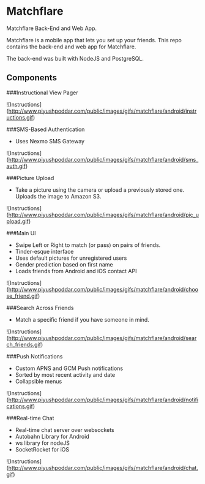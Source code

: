 # Matchflare
Matchflare Back-End and Web App. 

Matchflare is a mobile app that lets you set up your friends. This repo contains the back-end and web app for Matchflare.

The back-end was built with NodeJS and PostgreSQL.

## Components

###Instructional View Pager

![Instructions] (http://www.piyushpoddar.com/public/images/gifs/matchflare/android/instructions.gif)


###SMS-Based Authentication
* Uses Nexmo SMS Gateway

![Instructions] (http://www.piyushpoddar.com/public/images/gifs/matchflare/android/sms_auth.gif)


###Picture Upload
* Take a picture using the camera or upload a previously stored one. Uploads the image to Amazon S3.

![Instructions] (http://www.piyushpoddar.com/public/images/gifs/matchflare/android/pic_upload.gif)

###Main UI
* Swipe Left or Right to match (or pass) on pairs of friends. 
* Tinder-esque interface
* Uses default pictures for unregistered users
* Gender prediction based on first name
* Loads friends from Android and iOS contact API

![Instructions] (http://www.piyushpoddar.com/public/images/gifs/matchflare/android/choose_friend.gif)

###Search Across Friends
* Match a specific friend if you have someone in mind.

![Instructions] (http://www.piyushpoddar.com/public/images/gifs/matchflare/android/search_friends.gif)

###Push Notifications
* Custom APNS and GCM Push notifications
* Sorted by most recent activity and date
* Collapsible menus

![Instructions] (http://www.piyushpoddar.com/public/images/gifs/matchflare/android/notifications.gif)

###Real-time Chat
* Real-time chat server over websockets
* Autobahn Library for Android
* ws library for nodeJS
* SocketRocket for iOS

![Instructions] (http://www.piyushpoddar.com/public/images/gifs/matchflare/android/chat.gif)
